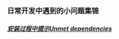 ### 日常开发中遇到的小问题集锦

##### [安装过程中提示Unmet dependencies](./日常遇到的小问题/安装过程中提示Unmet_dependencies.md "点击跳转")
